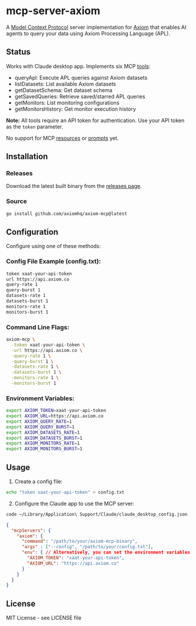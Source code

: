 # mcp-server-axiom

A [Model Context Protocol](https://modelcontextprotocol.io/) server implementation for [Axiom](https://axiom.co) that enables AI agents to query your data using Axiom Processing Language (APL).

## Status

Works with Claude desktop app. Implements six MCP [tools](https://modelcontextprotocol.io/docs/concepts/tools):

- queryApl: Execute APL queries against Axiom datasets
- listDatasets: List available Axiom datasets
- getDatasetSchema: Get dataset schema
- getSavedQueries: Retrieve saved/starred APL queries
- getMonitors: List monitoring configurations
- getMonitorsHistory: Get monitor execution history

**Note:** All tools require an API token for authentication. Use your API token as the `token` parameter.

No support for MCP [resources](https://modelcontextprotocol.io/docs/concepts/resources) or [prompts](https://modelcontextprotocol.io/docs/concepts/prompts) yet.

## Installation

### Releases

Download the latest built binary from the [releases page](https://github.com/axiomhq/axiom-mcp/releases).

### Source

```bash
go install github.com/axiomhq/axiom-mcp@latest
```

## Configuration

Configure using one of these methods:

### Config File Example (config.txt):
```txt
token xaat-your-api-token
url https://api.axiom.co
query-rate 1
query-burst 1
datasets-rate 1
datasets-burst 1
monitors-rate 1
monitors-burst 1
```

### Command Line Flags:
```bash
axiom-mcp \
  -token xaat-your-api-token \
  -url https://api.axiom.co \
  -query-rate 1 \
  -query-burst 1 \
  -datasets-rate 1 \
  -datasets-burst 1 \
  -monitors-rate 1 \
  -monitors-burst 1
```

### Environment Variables:
```bash
export AXIOM_TOKEN=xaat-your-api-token
export AXIOM_URL=https://api.axiom.co
export AXIOM_QUERY_RATE=1
export AXIOM_QUERY_BURST=1
export AXIOM_DATASETS_RATE=1
export AXIOM_DATASETS_BURST=1
export AXIOM_MONITORS_RATE=1
export AXIOM_MONITORS_BURST=1
```

## Usage

1. Create a config file:
```bash
echo "token xaat-your-api-token" > config.txt
```

2. Configure the Claude app to use the MCP server:

```bash
code ~/Library/Application\ Support/Claude/claude_desktop_config.json
```

```json
{
  "mcpServers": {
    "axiom": {
      "command": "/path/to/your/axiom-mcp-binary",
      "args" : ["--config", "/path/to/your/config.txt"],
      "env": { // Alternatively, you can set the environment variables here
        "AXIOM_TOKEN": "xaat-your-api-token",
        "AXIOM_URL": "https://api.axiom.co"
      }
    }
  }
}
```

## License

MIT License - see LICENSE file

